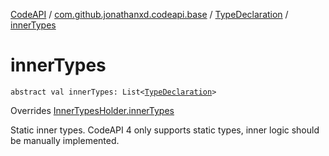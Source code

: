 [CodeAPI](../../index.md) / [com.github.jonathanxd.codeapi.base](../index.md) / [TypeDeclaration](index.md) / [innerTypes](.)

# innerTypes

`abstract val innerTypes: List<`[`TypeDeclaration`](index.md)`>`

Overrides [InnerTypesHolder.innerTypes](../-inner-types-holder/inner-types.md)

Static inner types. CodeAPI 4 only supports static types, inner logic should be
manually implemented.

